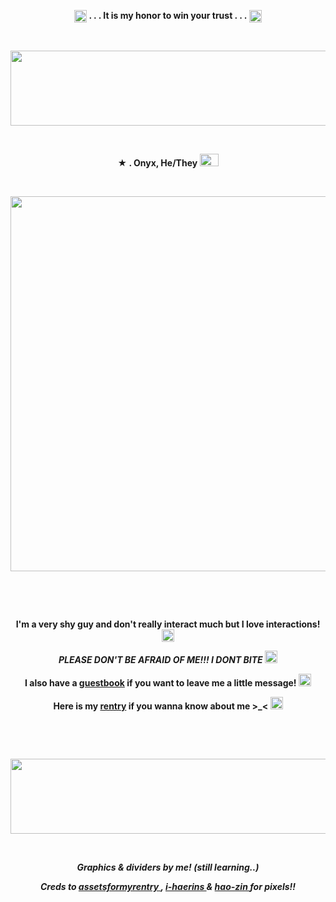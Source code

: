 <p align="center">
  <img width="20" height="20" src="https://64.media.tumblr.com/ca00d4a77867ed62a859057eadaa8944/d97403f00f6edd56-08/s1280x1920/d3f40754f169642910cbec85d1f12c38fe90da68.gifv"  <h1 align="center"> <strong> . . . It is my honor to win your trust . . .</strong> </h1> <img width="20" height="20" src="https://64.media.tumblr.com/ca00d4a77867ed62a859057eadaa8944/d97403f00f6edd56-08/s1280x1920/d3f40754f169642910cbec85d1f12c38fe90da68.gifv"<p align="center"> 


&nbsp; 
<p align="center">
<img width="1000" height="120" src="https://file.garden/ZjhOfU74SkXuNnGg/wrioletted1.png"
<p align="center">

&nbsp; 


<p align="center">
 <strong>★ . Onyx, He/They <img width="30" height="20" src="https://github.com/undeadlost/undeadlost/assets/160256094/95573b52-7612-40e3-85c8-ee42c7e4d318" </strong> 
</p>

&nbsp; 


<p align="center">
  <img width="=600" height="600" src="https://file.garden/ZjhOfU74SkXuNnGg/wriolette.gif">
</p>

&nbsp; 



&nbsp;  
 
<p align="center">
 <strong>I'm a very shy guy and don't really interact much but I love interactions! </strong> <img width="20" height="20" src="https://64.media.tumblr.com/efe0d1ad1f2a334c4c2b1b82f095c745/4e25f56b77720d16-b8/s75x75_c1/37855a7edea8f32def5200007c1283d3ef591a3b.gifv"
</p>
<p align="center">
<em>PLEASE DON'T BE AFRAID OF ME!!! I DONT BITE</em> <img width="20" height="20" src="https://64.media.tumblr.com/98584a93a7ae5b4ccfbbc80648b0a957/b55b2416bafcc208-18/s75x75_c1/2620059f05eb1bf0798d1d4dcb3229d89ca91614.gifv"
</p>
<p align="center">
<strong> I also have a  <a href= "https://undeadlost.123guestbook.com/" >guestbook</a> if you want to leave me a little message!  <img width="20" height="20" src="https://64.media.tumblr.com/ba08a480fef7a4cc020a5462a5d625af/b55b2416bafcc208-22/s75x75_c1/c6f128e70c4f6570580544efdee68d9ac1309f7a.gifv" </strong>
</p>
<p align="center">
<strong> Here is my <a href= "https://rentry.co/undeadlost" >rentry</a> if you wanna know about me >_< </strong> <img width="20" height="20" src="https://64.media.tumblr.com/473a70f04581735be597d25200b826b8/b55b2416bafcc208-63/s75x75_c1/68240d22c0e8b53cac4c862c5aa6f7515c3886e8.gifv"
</p>

&nbsp;



&nbsp;
<p align="center">
<img width="1000" height="120" src="https://file.garden/ZjhOfU74SkXuNnGg/wrioletted.png"
<p align="center">

&nbsp;

<p align="center">
<i>Graphics & dividers by me! (still learning..)</i>
</p>
<p align="center">
<i>Creds to <a href= "https://www.tumblr.com/assetsformyrentry" >assetsformyrentry  </a> , <a href= "https://www.tumblr.com/i-haerins" >i-haerins </a> & <a href= "https://www.tumblr.com/hao-zin" >hao-zin  </a> for pixels!!</i>
</p>
